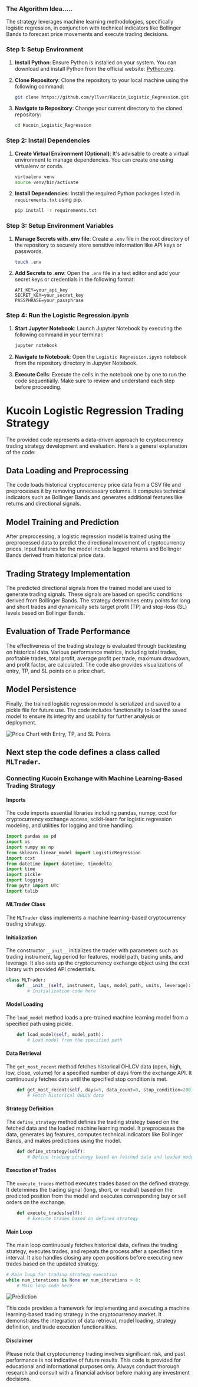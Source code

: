 ### The Algorithm Idea.....
The strategy leverages machine learning methodologies, specifically logistic regression, in conjunction with technical indicators like Bollinger Bands to forecast price movements and execute trading decisions.

### Step 1: Setup Environment
1. **Install Python**: Ensure Python is installed on your system. You can download and install Python from the official website: [Python.org](https://www.python.org/).

2. **Clone Repository**: Clone the repository to your local machine using the following command:
   ```bash
   git clone https://github.com/yllvar/Kucoin_Logistic_Regression.git
   ```

3. **Navigate to Repository**: Change your current directory to the cloned repository:
   ```bash
   cd Kucoin_Logistic_Regression
   ```

### Step 2: Install Dependencies
1. **Create Virtual Environment (Optional)**: It's advisable to create a virtual environment to manage dependencies. You can create one using virtualenv or conda.
   ```bash
   virtualenv venv
   source venv/bin/activate
   ```

2. **Install Dependencies**: Install the required Python packages listed in `requirements.txt` using pip.
   ```bash
   pip install -r requirements.txt
   ```

### Step 3: Setup Environment Variables
1. **Manage Secrets with .env file**: Create a `.env` file in the root directory of the repository to securely store sensitive information like API keys or passwords.
   ```bash
   touch .env
   ```

2. **Add Secrets to .env**: Open the `.env` file in a text editor and add your secret keys or credentials in the following format:
   ```
   API_KEY=your_api_key
   SECRET_KEY=your_secret_key
   PASSPHRASE=your_passphrase
   ```

### Step 4: Run the Logistic Regression.ipynb
1. **Start Jupyter Notebook**: Launch Jupyter Notebook by executing the following command in your terminal:
   ```bash
   jupyter notebook
   ```

2. **Navigate to Notebook**: Open the `Logistic Regression.ipynb` notebook from the repository directory in Jupyter Notebook.

3. **Execute Cells**: Execute the cells in the notebook one by one to run the code sequentially. Make sure to review and understand each step before proceeding.


# Kucoin Logistic Regression Trading Strategy

The provided code represents a data-driven approach to cryptocurrency trading strategy development and evaluation. Here's a general explanation of the code:

## Data Loading and Preprocessing
The code loads historical cryptocurrency price data from a CSV file and preprocesses it by removing unnecessary columns. 
It computes technical indicators such as Bollinger Bands and generates additional features like returns and directional signals.

## Model Training and Prediction
After preprocessing, a logistic regression model is trained using the preprocessed data to predict the directional movement of 
cryptocurrency prices. Input features for the model include lagged returns and Bollinger Bands derived from historical price data.

## Trading Strategy Implementation
The predicted directional signals from the trained model are used to generate trading signals. These signals are based on 
specific conditions derived from Bollinger Bands. The strategy determines entry points for long and short trades and dynamically 
sets target profit (TP) and stop-loss (SL) levels based on Bollinger Bands.

## Evaluation of Trade Performance
The effectiveness of the trading strategy is evaluated through backtesting on historical data. 
Various performance metrics, including total trades, profitable trades, total profit, 
average profit per trade, maximum drawdown, and profit factor, are calculated. 
The code also provides visualizations of entry, TP, and SL points on a price chart.

## Model Persistence
Finally, the trained logistic regression model is serialized and saved to a pickle file for future use. 
The code includes functionality to load the saved model to ensure its integrity and usability for further analysis or deployment.

![Price Chart with Entry, TP, and SL Points](plot1.png)

## Next step the code defines a class called `MLTrader`. 

### Connecting Kucoin Exchange with Machine Learning-Based Trading Strategy

#### Imports
The code imports essential libraries including pandas, numpy, ccxt for cryptocurrency exchange access, scikit-learn for logistic regression modeling, and utilities for logging and time handling.

```python
import pandas as pd
import os
import numpy as np
from sklearn.linear_model import LogisticRegression
import ccxt
from datetime import datetime, timedelta
import time
import pickle
import logging 
from pytz import UTC
import talib
```

#### MLTrader Class
The `MLTrader` class implements a machine learning-based cryptocurrency trading strategy.

#### Initialization
The constructor `__init__` initializes the trader with parameters such as trading instrument, lag period for features, model path, trading units, and leverage. It also sets up the cryptocurrency exchange object using the ccxt library with provided API credentials.

```python
class MLTrader:
    def __init__(self, instrument, lags, model_path, units, leverage):
        # Initialization code here
```

#### Model Loading
The `load_model` method loads a pre-trained machine learning model from a specified path using pickle.

```python
    def load_model(self, model_path):
        # Load model from the specified path
```

#### Data Retrieval
The `get_most_recent` method fetches historical OHLCV data (open, high, low, close, volume) for a specified number of days from the exchange API. It continuously fetches data until the specified stop condition is met.

```python
    def get_most_recent(self, days=5, data_count=0, stop_condition=200):
        # Fetch historical OHLCV data
```

#### Strategy Definition
The `define_strategy` method defines the trading strategy based on the fetched data and the loaded machine learning model. It preprocesses the data, generates lag features, computes technical indicators like Bollinger Bands, and makes predictions using the model.

```python
    def define_strategy(self):
        # Define trading strategy based on fetched data and loaded model
```

#### Execution of Trades
The `execute_trades` method executes trades based on the defined strategy. It determines the trading signal (long, short, or neutral) based on the predicted position from the model and executes corresponding buy or sell orders on the exchange.

```python
    def execute_trades(self):
        # Execute trades based on defined strategy
```

#### Main Loop
The main loop continuously fetches historical data, defines the trading strategy, executes trades, and repeats the process after a specified time interval. It also handles closing any open positions before executing new trades based on the updated strategy.

```python
# Main loop for trading strategy execution
while num_iterations is None or num_iterations > 0:
    # Main loop code here
```

![Prediction](plot2.png)


This code provides a framework for implementing and executing a machine learning-based trading strategy in the cryptocurrency market. It demonstrates the integration of data retrieval, model loading, strategy definition, and trade execution functionalities.

#### Disclaimer
Please note that cryptocurrency trading involves significant risk, and past performance is not indicative of future results. This code is provided for educational and informational purposes only. Always conduct thorough research and consult with a financial advisor before making any investment decisions.
